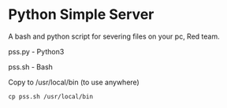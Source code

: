 # Python Simple Server
A bash and python script for severing files on your pc, Red team.

pss.py - Python3

pss.sh - Bash

Copy to /usr/local/bin (to use anywhere)
```console
cp pss.sh /usr/local/bin
```

